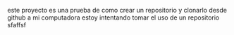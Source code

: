 este proyecto es una prueba de como crear un repositorio y clonarlo desde github a mi computadora
estoy intentando tomar el uso de un repositorio
sfaffsf